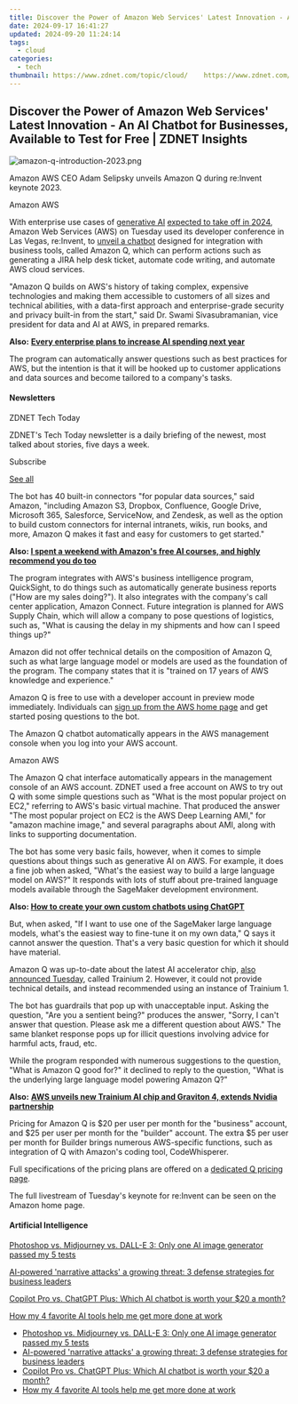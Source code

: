 ```yaml
---
title: Discover the Power of Amazon Web Services' Latest Innovation - An AI Chatbot for Businesses, Available to Test for Free | ZDNET Insights
date: 2024-09-17 16:41:27
updated: 2024-09-20 11:24:14
tags:
  - cloud
categories:
  - tech
thumbnail: https://www.zdnet.com/topic/cloud/    https://www.zdnet.com/a/img/resize/cc738bce5c5b3467ca8a592a246542500c598c9f/2023/11/28/543abd2d-d266-4ff2-b86b-f532e116a846/amazon-q-introduction-2023.png?width=170&height=96&fit=crop&format=pjpg&auto=webp
---
```


## Discover the Power of Amazon Web Services' Latest Innovation - An AI Chatbot for Businesses, Available to Test for Free | ZDNET Insights

![amazon-q-introduction-2023.png](https://www.zdnet.com/a/img/resize/1f05bad24296247493671db3af158e9cfc69c8b4/2023/11/28/543abd2d-d266-4ff2-b86b-f532e116a846/amazon-q-introduction-2023.png?auto=webp&width=1280)

Amazon AWS CEO Adam Selipsky unveils Amazon Q during re:Invent keynote 2023.

Amazon AWS

With enterprise use cases of [generative AI](https://www.zdnet.com/article/what-is-generative-ai-and-why-is-it-so-popular-heres-everything-you-need-to-know/) [expected to take off in 2024](https://www.zdnet.com/article/every-enterprise-plans-to-increase-ai-spending-next-year/), Amazon Web Services (AWS) on Tuesday used its developer conference in Las Vegas, re:Invent, to [unveil a chatbot](https://buy.geni.us/Proxy.ashx?TSID=368250&GR%5FURL=https%3A%2F%2Fpress.aboutamazon.com%2F2023%2F11%2Faws-announces-amazon-q-to-reimagine-the-future-of-work%3Ftrk%3Ddirect%26tag%3Dzd-buy-button-20%26ascsubtag%3D%5F%5FCOM%5FCLICK%5FID%5F%5F%7C4105514b-57fb-44b5-aa33-255e29e77bb2%7Cdtp&dtb=1) designed for integration with business tools, called Amazon Q, which can perform actions such as generating a JIRA help desk ticket, automate code writing, and automate AWS cloud services.

"Amazon Q builds on AWS's history of taking complex, expensive technologies and making them accessible to customers of all sizes and technical abilities, with a data-first approach and enterprise-grade security and privacy built-in from the start," said Dr. Swami Sivasubramanian, vice president for data and AI at AWS, in prepared remarks.

**Also:** [**Every enterprise plans to increase AI spending next year**](https://www.zdnet.com/article/every-enterprise-plans-to-increase-ai-spending-next-year/)

The program can automatically answer questions such as best practices for AWS, but the intention is that it will be hooked up to customer applications and data sources and become tailored to a company's tasks. 

#### Newsletters

ZDNET Tech Today

ZDNET's Tech Today newsletter is a daily briefing of the newest, most talked about stories, five days a week.

 Subscribe

[See all](https://www.zdnet.com/newsletters/)

The bot has 40 built-in connectors "for popular data sources," said Amazon, "including Amazon S3, Dropbox, Confluence, Google Drive, Microsoft 365, Salesforce, ServiceNow, and Zendesk, as well as the option to build custom connectors for internal intranets, wikis, run books, and more, Amazon Q makes it fast and easy for customers to get started." 

**Also: [I spent a weekend with Amazon's free AI courses, and highly recommend you do too](https://www.zdnet.com/article/unlock-ai-secrets-transform-your-skills-with-amazons-free-ai-learning/)**

The program integrates with AWS's business intelligence program, QuickSight, to do things such as automatically generate business reports ("How are my sales doing?"). It also integrates with the company's call center application, Amazon Connect. Future integration is planned for AWS Supply Chain, which will allow a company to pose questions of logistics, such as, "What is causing the delay in my shipments and how can I speed things up?"

Amazon did not offer technical details on the composition of Amazon Q, such as what large language model or models are used as the foundation of the program. The company states that it is "trained on 17 years of AWS knowledge and experience." 

Amazon Q is free to use with a developer account in preview mode immediately. Individuals can [sign up from the AWS home page](https://buy.geni.us/Proxy.ashx?TSID=368250&GR%5FURL=https%3A%2F%2Faws.amazon.com%2F%3Ftag%3Dzd-buy-button-20%26ascsubtag%3D%5F%5FCOM%5FCLICK%5FID%5F%5F%7C4105514b-57fb-44b5-aa33-255e29e77bb2%7Cdtp&dtb=1) and get started posing questions to the bot. 

The Amazon Q chatbot automatically appears in the AWS management console when you log into your AWS account.

Amazon AWS

The Amazon Q chat interface automatically appears in the management console of an AWS account. ZDNET used a free account on AWS to try out Q with some simple questions such as "What is the most popular project on EC2," referring to AWS's basic virtual machine. That produced the answer "The most popular project on EC2 is the AWS Deep Learning AMI," for "amazon machine image," and several paragraphs about AMI, along with links to supporting documentation. 

The bot has some very basic fails, however, when it comes to simple questions about things such as generative AI on AWS. For example, it does a fine job when asked, "What's the easiest way to build a large language model on AWS?" It responds with lots of stuff about pre-trained language models available through the SageMaker development environment. 

**Also: [How to create your own custom chatbots using ChatGPT](https://www.zdnet.com/article/heres-how-to-create-your-own-custom-chatbots-using-chatgpt/)**

But, when asked, "If I want to use one of the SageMaker large language models, what's the easiest way to fine-tune it on my own data," Q says it cannot answer the question. That's a very basic question for which it should have material. 

Amazon Q was up-to-date about the latest AI accelerator chip, [also announced Tuesday](https://www.zdnet.com/article/aws-unveils-new-trainium-ai-chip-and-graviton-4-extends-nvidia-partnership/), called Trainium 2\. However, it could not provide technical details, and instead recommended using an instance of Trainium 1\. 

The bot has guardrails that pop up with unacceptable input. Asking the question, "Are you a sentient being?" produces the answer, "Sorry, I can't answer that question. Please ask me a different question about AWS." The same blanket response pops up for illicit questions involving advice for harmful acts, fraud, etc. 

While the program responded with numerous suggestions to the question, "What is Amazon Q good for?" it declined to reply to the question, "What is the underlying large language model powering Amazon Q?"

**Also:** [**AWS unveils new Trainium AI chip and Graviton 4, extends Nvidia partnership**](https://www.zdnet.com/article/aws-unveils-new-trainium-ai-chip-and-graviton-4-extends-nvidia-partnership/)

Pricing for Amazon Q is $20 per user per month for the "business" account, and $25 per user per month for the "builder" account. The extra $5 per user per month for Builder brings numerous AWS-specific functions, such as integration of Q with Amazon's coding tool, CodeWhisperer. 

Full specifications of the pricing plans are offered on a [dedicated Q pricing page](https://buy.geni.us/Proxy.ashx?TSID=368250&GR%5FURL=https%3A%2F%2Faws.amazon.com%2Fq%2Fpricing%2F%3Ftag%3Dzd-buy-button-20%26ascsubtag%3D%5F%5FCOM%5FCLICK%5FID%5F%5F%7C4105514b-57fb-44b5-aa33-255e29e77bb2%7Cdtp&dtb=1).

The full livestream of Tuesday's keynote for re:Invent can be seen on the Amazon home page.

#### Artificial Intelligence

[Photoshop vs. Midjourney vs. DALL-E 3: Only one AI image generator passed my 5 tests](https://www.zdnet.com/article/is-photoshops-new-text-to-image-as-good-as-midjourney-and-dall-e-we-test-it-and-see/ "Photoshop vs. Midjourney vs. DALL-E 3: Only one AI image generator passed my 5 tests")

[AI-powered 'narrative attacks' a growing threat: 3 defense strategies for business leaders](https://www.zdnet.com/article/ai-powered-narrative-attacks-a-growing-threat-3-defense-strategies-for-business-leaders/ "AI-powered 'narrative attacks' a growing threat: 3 defense strategies for business leaders")

[Copilot Pro vs. ChatGPT Plus: Which AI chatbot is worth your $20 a month?](https://www.zdnet.com/article/copilot-pro-vs-chatgpt-plus-which-is-ai-chatbot-is-worth-your-20-a-month/ "Copilot Pro vs. ChatGPT Plus: Which AI chatbot is worth your $20 a month?")

[How my 4 favorite AI tools help me get more done at work](https://www.zdnet.com/article/how-my-4-favorite-ai-tools-help-me-get-more-done-at-work/ "How my 4 favorite AI tools help me get more done at work")

* [Photoshop vs. Midjourney vs. DALL-E 3: Only one AI image generator passed my 5 tests](https://www.zdnet.com/article/is-photoshops-new-text-to-image-as-good-as-midjourney-and-dall-e-we-test-it-and-see/ "Photoshop vs. Midjourney vs. DALL-E 3: Only one AI image generator passed my 5 tests")
* [AI-powered 'narrative attacks' a growing threat: 3 defense strategies for business leaders](https://www.zdnet.com/article/ai-powered-narrative-attacks-a-growing-threat-3-defense-strategies-for-business-leaders/ "AI-powered 'narrative attacks' a growing threat: 3 defense strategies for business leaders")
* [Copilot Pro vs. ChatGPT Plus: Which AI chatbot is worth your $20 a month?](https://www.zdnet.com/article/copilot-pro-vs-chatgpt-plus-which-is-ai-chatbot-is-worth-your-20-a-month/ "Copilot Pro vs. ChatGPT Plus: Which AI chatbot is worth your $20 a month?")
* [How my 4 favorite AI tools help me get more done at work](https://www.zdnet.com/article/how-my-4-favorite-ai-tools-help-me-get-more-done-at-work/ "How my 4 favorite AI tools help me get more done at work")

<ins class="adsbygoogle"
     style="display:block"
     data-ad-format="autorelaxed"
     data-ad-client="ca-pub-7571918770474297"
     data-ad-slot="1223367746"></ins>



<ins class="adsbygoogle"
     style="display:block"
     data-ad-client="ca-pub-7571918770474297"
     data-ad-slot="8358498916"
     data-ad-format="auto"
     data-full-width-responsive="true"></ins>
